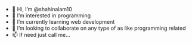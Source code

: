- 👋 Hi, I’m @shahinalam10
- 👀 I’m interested in programming
- 🌱 I’m currently learning web development
- 💞️ I’m looking to collaborate on any type of as like programming related
- 📫 If need just call me...

<!---
shahinalam10/shahinalam10 is a ✨ special ✨ repository because its `README.md` (this file) appears on your GitHub profile.
You can click the Preview link to take a look at your changes.
--->
